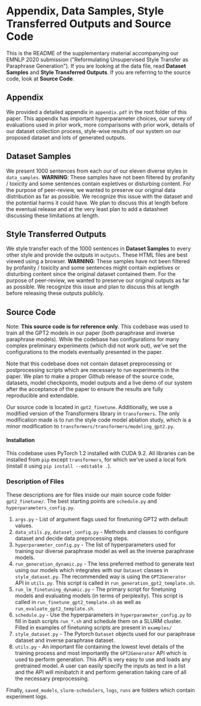 # Appendix, Data Samples, Style Transferred Outputs and Source Code

This is the README of the supplementary material accompanying our EMNLP 2020 submission ("Reformulating Unsupervised Style Transfer as Paraphrase Generation"). If you are looking at the data file, read **Dataset Samples** and **Style Transferred Outputs**. If you are referring to the source code, look at **Source Code**.

## Appendix

We provided a detailed appendix in `appendix.pdf` in the root folder of this paper. This appendix has important hyperparameter choices, our survey of evaluations used in prior work, more comparisons with prior work, details of our dataset collection process, style-wise results of our system on our proposed dataset and lots of generated outputs.

## Dataset Samples

We present 1000 sentences from each our of our eleven diverse styles in `data_samples`. **WARNING**: These samples have not been filtered by profanity / toxicity and some sentences contain expletives or disturbing content. For the purpose of peer-review, we wanted to preserve our original data distribution as far as possible. We recognize this issue with the dataset and the potential harms it could have. We plan to discuss this at length before the eventual release and at the very least plan to add a datasheet discussing these limitations at length.

## Style Transferred Outputs

We style transfer each of the 1000 sentences in **Dataset Samples** to every other style and provide the outputs in `outputs`. These HTML files are best viewed using a browser. **WARNING**: These samples have not been filtered by profanity / toxicity and some sentences might contain expletives or disturbing content since the original dataset contained them. For the purpose of peer-review, we wanted to preserve our original outputs as far as possible. We recognize this issue and plan to discuss this at length before releasing these outputs publicly.

## Source Code

Note: **This source code is for reference only**. This codebase was used to train all the GPT2 models in our paper (both paraphrase and inverse paraphrase models). While the codebase has configurations for many complex preliminary experiments (which did not work out), we've set the configurations to the models eventually presented in the paper.

Note that this codebase does not contain dataset preprocessing or postprocessing scripts which are necessary to run experiments in the paper. We plan to make a proper Github release of the source code, datasets, model checkpoints, model outputs and a live demo of our system after the acceptance of the paper to ensure the results are fully reproducible and extendable.

Our source code is located in `gpt2_finetune`. Additionally, we use a modified version of the Transformers library in `transformers`. The only modification made is to run the style code model ablation study, which is a minor modification to `transformers/transformers/modeling_gpt2.py`.

#### Installation

This codebase uses PyTorch 1.2 installed with CUDA 9.2. All libraries can be installed from `pip` except `transformers`, for which we've used a local fork (install it using `pip install --editable .`).

### Description of Files

These descriptions are for files inside our main source code folder `gpt2_finetune/`. The best starting points are `schedule.py` and `hyperparameters_config.py`.

1. `args.py` - List of argument flags used for finetuning GPT2 with default values.
2. `data_utils.py`, `dataset_config.py` - Methods and classes to configure dataset and decide data preprocessing steps. 
3. `hyperparameter_config.py` - The list of hyperparameters used for training our diverse paraphrase model as well as the inverse paraphrase models.
5. `run_generation_dynamic.py` - The less preferred method to generate text using our models which integrates with our `Dataset` classes in `style_dataset.py`. The recommended way is using the `GPT2Generator` API in `utils.py`. This script is called in `run_generation_gpt2_template.sh`.
6. `run_lm_finetuning_dynamic.py` - The primary script for finetuning models and evaluating models (in terms of perplexity). This script is called in `run_finetune_gpt2_template.sh` as well as `run_evaluate_gpt2_template.sh`.
7. `schedule.py` - Use the hyperparameters in `hyperparameter_config.py` to fill in bash scripts `run_*.sh` and schedule them on a SLURM cluster. Filled in examples of finetuning scripts are present in `examples/`
8. `style_dataset.py` - The Pytorch `Dataset` objects used for our paraphrase dataset and inverse paraphrase dataset.
9. `utils.py` - An important file containing the lowest level details of the training process and most importantly the `GPT2Generator` API which is used to perform generation. This API is very easy to use and loads any pretrained model. A user can easily specify the inputs as text in a list and the API will minibatch it and perform generation taking care of all the necessary preprocessing.

Finally, `saved_models`, `slurm-schedulers`, `logs`, `runs` are folders which contain experiment logs.
